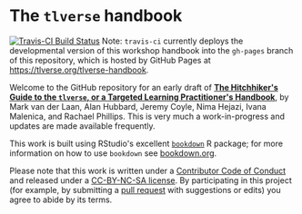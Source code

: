 # The `tlverse` handbook

[![Travis-CI Build Status](https://travis-ci.org/tlverse/tlverse-handbook.svg?branch=master)](https://travis-ci.org/tlverse/tlverse-handbook)
Note: `travis-ci` currently deploys the developmental version of this workshop
handbook into the `gh-pages` branch of this repository, which is hosted by
GitHub Pages at https://tlverse.org/tlverse-handbook.

Welcome to the GitHub repository for an early draft of [**The Hitchhiker's
Guide to the `tlverse`, or a Targeted Learning Practitioner's
Handbook**](http://tlverse.org/tlverse-handbook), by Mark van der Laan, Alan
Hubbard, Jeremy Coyle, Nima Hejazi, Ivana Malenica, and Rachael Phillips. This
is very much a work-in-progress and updates are made available frequently.

This work is built using RStudio's excellent
[`bookdown`](https://www.rstudio.com/resources/webinars/introducing-bookdown/)
R package; for more information on how to use `bookdown` see
[bookdown.org](https://bookdown.org/).

Please note that this work is written under a [Contributor Code of
Conduct](CONDUCT.md) and released under a [CC-BY-NC-SA
license](https://creativecommons.org/licenses/by-nc-sa/3.0/us/). By
participating in this project (for example, by submitting a [pull
request](https://github.com/tlverse/tlverse-handbook/issues) with suggestions or
edits) you agree to abide by its terms.
